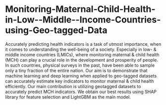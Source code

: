 # Monitoring-Maternal-Child-Health-in-Low--Middle--Income-Countries-using-Geo-tagged-Data

Accurately predicting health indicators is a task of utmost importance, when it
 comes to understanding the well-being of a society. Especially in low- & middle
income countries (LMICs), where monitoring maternal & child health (MCH) can
 play a crucial role in the development and prosperity of people. In such countries,
 physical surveys in the past, have been able to sample only a tiny fraction of the
 entire nation. Our aim is to demonstrate that machine learning and deep learning
 when applied to geo-tagged datasets can accurately estimate key indicators to
 monitor maternal & child health efficiently. Our main contribution is utilizing
 geotagged datasets to accurately predict MCH indicators. We obtain our best results
 using SHAP library for feature selection and LightGBM as the main model.
